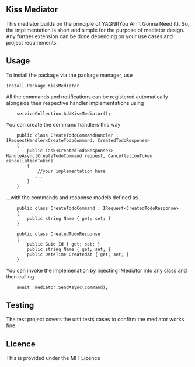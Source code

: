 ## Kiss Mediator

This mediator builds on the principle of YAGNI(You Ain't Gonna Need It). So, the implimentation is short and simple for the purpose of mediator design. Any further extension can be done depending on your use cases and project requirements. 

## Usage

To install the package via the package manager, use 
```
Install-Package KissMediator
```

All the commands and notifications can be registered automatically alongside their respective handler implementations using

```
    serviceCollection.AddKissMediator();
```

You can create the command handlers this way

``` 
    public class CreateTodoCommandHandler : IRequestHandler<CreateTodoCommand, CreatedTodoResponse>
    {
        public Task<CreatedTodoResponse?> HandleAsync(CreateTodoCommand request, CancellationToken cancellationToken)
        {
            //your implementation here
           ...
        }
    }    
```

...with the commands and response models defined as

```
    public class CreateTodoCommand : IRequest<CreatedTodoResponse>
    {
        public string Name { get; set; }
    }

    public class CreatedTodoResponse
    {
        public Guid Id { get; set; }
        public string Name { get; set; }
        public DateTime CreatedAt { get; set; }
    }   
```

 You can invoke the implemenation by injecting IMediator into any class and then calling

```
    await _mediator.SendAsync(command);
```

## Testing

 The test project covers the unit tests cases to confirm the mediator works fine.

## Licence

This is provided under the MIT Licence


